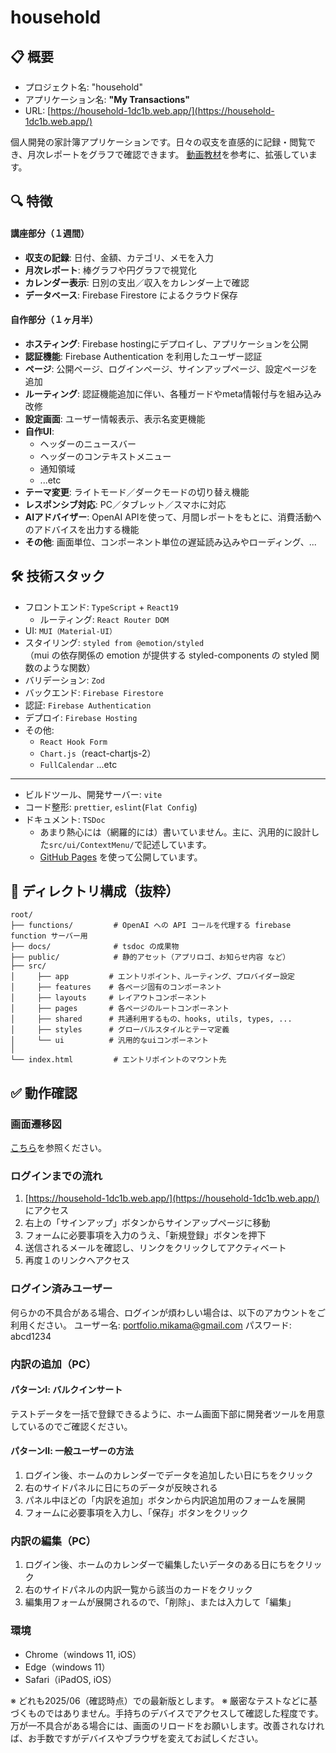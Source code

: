 # household

## 📋 概要
- プロジェクト名: "household"
- アプリケーション名: **"My Transactions"**  
- URL: [https://household-1dc1b.web.app/](https://household-1dc1b.web.app/)

個人開発の家計簿アプリケーションです。日々の収支を直感的に記録・閲覧でき、月次レポートをグラフで確認できます。
[動画教材](https://www.udemy.com/course/reacttypescrip-reacttypescript)を参考に、拡張しています。

## 🔍 特徴

#### 講座部分（１週間）
- **収支の記録**: 日付、金額、カテゴリ、メモを入力
- **月次レポート**: 棒グラフや円グラフで視覚化
- **カレンダー表示**: 日別の支出／収入をカレンダー上で確認
- **データベース**: Firebase Firestore によるクラウド保存  

#### 自作部分（１ヶ月半）
- **ホスティング**: Firebase hostingにデプロイし、アプリケーションを公開
- **認証機能**: Firebase Authentication を利用したユーザー認証
- **ページ**: 公開ページ、ログインページ、サインアップページ、設定ページを追加
- **ルーティング**: 認証機能追加に伴い、各種ガードやmeta情報付与を組み込み改修
- **設定画面**: ユーザー情報表示、表示名変更機能
- **自作UI**:
  - ヘッダーのニュースバー
  - ヘッダーのコンテキストメニュー
  - 通知領域
  - ...etc
- **テーマ変更**: ライトモード／ダークモードの切り替え機能
- **レスポンシブ対応**: PC／タブレット／スマホに対応
- **AIアドバイザー**: OpenAI APIを使って、月間レポートをもとに、消費活動へのアドバイスを出力する機能
- **その他**: 画面単位、コンポーネント単位の遅延読み込みやローディング、...

## 🛠 技術スタック

- フロントエンド: `TypeScript` + `React19`
  - ルーティング: `React Router DOM`
- UI: `MUI（Material-UI）`
- スタイリング: `styled from @emotion/styled`  
  （mui の依存関係の emotion が提供する styled-components の styled 関数のような関数）
- バリデーション: `Zod`
- バックエンド: `Firebase Firestore`
- 認証: `Firebase Authentication`
- デプロイ: `Firebase Hosting`
- その他:
  - `React Hook Form`
  - `Chart.js`（react-chartjs-2）
  - `FullCalendar` ...etc
---
- ビルドツール、開発サーバー: `vite`
- コード整形: `prettier`, `eslint`(`Flat Config`)
- ドキュメント: `TSDoc`  
  - あまり熱心には（網羅的には）書いていません。主に、汎用的に設計した`src/ui/ContextMenu/`で記述しています。
  - [GitHub Pages](https://mkoichiro.github.io/household/) を使って公開しています。

## 📂 ディレクトリ構成（抜粋）

```
root/
├── functions/         # OpenAI への API コールを代理する firebase function サーバー用
├── docs/              # tsdoc の成果物
├── public/            # 静的アセット（アプリロゴ、お知らせ内容 など）
├── src/
│     ├── app         # エントリポイント、ルーティング、プロバイダー設定
│     ├── features    # 各ページ固有のコンポーネント
│     ├── layouts     # レイアウトコンポーネント
│     ├── pages       # 各ページのルートコンポーネント
│     ├── shared      # 共通利用するもの、hooks, utils, types, ...
│     ├── styles      # グローバルスタイルとテーマ定義
│     └── ui          # 汎用的なuiコンポーネント
│
└── index.html         # エントリポイントのマウント先
```

## ✅ 動作確認
### 画面遷移図
[こちら](https://overflow.io/s/A37AY1B8)を参照ください。

### ログインまでの流れ
1. [https://household-1dc1b.web.app/](https://household-1dc1b.web.app/) にアクセス
2. 右上の「サインアップ」ボタンからサインアップページに移動
3. フォームに必要事項を入力のうえ、「新規登録」ボタンを押下
4. 送信されるメールを確認し、リンクをクリックしてアクティベート
5. 再度１のリンクへアクセス

### ログイン済みユーザー
何らかの不具合がある場合、ログインが煩わしい場合は、以下のアカウントをご利用ください。
ユーザー名: portfolio.mikama@gmail.com
パスワード: abcd1234

### 内訳の追加（PC）
#### パターンⅠ: バルクインサート
テストデータを一括で登録できるように、ホーム画面下部に開発者ツールを用意しているのでご確認ください。
#### パターンⅡ: 一般ユーザーの方法
1. ログイン後、ホームのカレンダーでデータを追加したい日にちをクリック
2. 右のサイドパネルに日にちのデータが反映される
3. パネル中ほどの「内訳を追加」ボタンから内訳追加用のフォームを展開
4. フォームに必要事項を入力し、「保存」ボタンをクリック

### 内訳の編集（PC）
1. ログイン後、ホームのカレンダーで編集したいデータのある日にちをクリック
2. 右のサイドパネルの内訳一覧から該当のカードをクリック
3. 編集用フォームが展開されるので、「削除」、または入力して「編集」

### 環境
- Chrome（windows 11, iOS）
- Edge（windows 11）
- Safari（iPadOS, iOS）

※ どれも2025/06（確認時点）での最新版とします。
※ 厳密なテストなどに基づくものではありません。手持ちのデバイスでアクセスして確認した程度です。万が一不具合がある場合には、画面のリロードをお願いします。改善されなければ、お手数ですがデバイスやブラウザを変えてお試しください。
